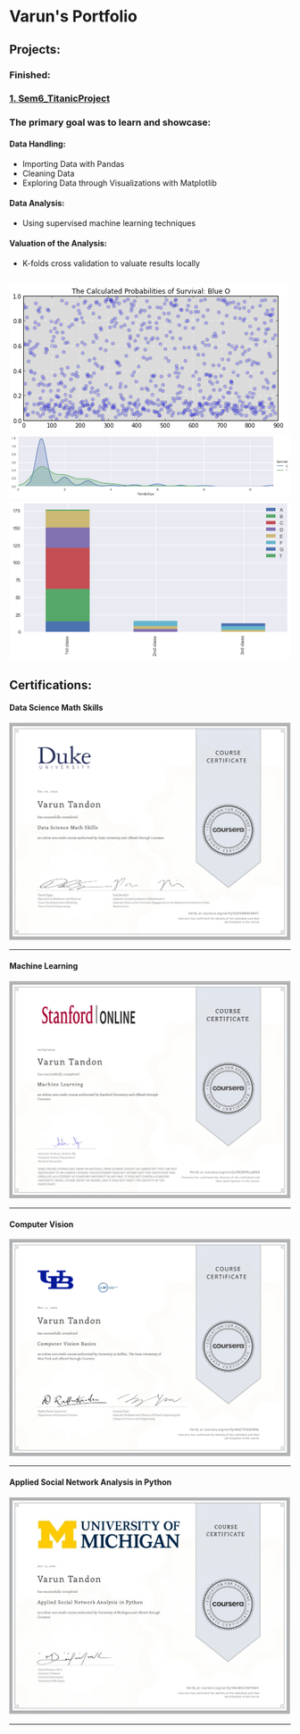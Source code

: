 # Varun's Portfolio

## Projects:

### Finished:
### [1. Sem6_TitanicProject](https://github.com/varuntandon04/Sem6_TitanicProject)

### The primary goal was to learn and showcase:
#### Data Handling:
* Importing Data with Pandas
* Cleaning Data
* Exploring Data through Visualizations with Matplotlib

#### Data Analysis:
* Using supervised machine learning techniques

#### Valuation of the Analysis:
* K-folds cross validation to valuate results locally


![](images/S6%20calc_prob.png)  ![](/images/S6%20download%20(1).png)  ![](/images/S6%20download.png)
---

## Certifications:
#### Data Science Math Skills
![](/images/Coursera%20Data%20Science%20Math%20Skills.jpg)

---

#### Machine Learning
![](/images/Coursera%20Machine%20Learning.jpg)

---

#### Computer Vision
![](/images/Coursera%20Computer%20Vision.jpg)

---

#### Applied Social Network Analysis in Python
![](/images/Coursera%20Applied%20Social%20Network%20Analysis%20in%20Python.jpg)

---

